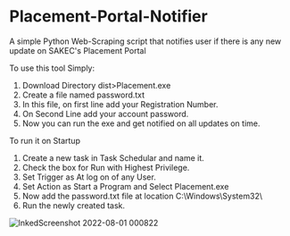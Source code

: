# Placement-Portal-Notifier
A simple Python Web-Scraping script that notifies user if there is any new update on SAKEC's Placement Portal 

To use this tool Simply:
1. Download Directory dist>Placement.exe
2. Create a file named password.txt
3. In this file, on first line add your Registration Number.
4. On Second Line add your account password.
5. Now you can run the exe and get notified on all updates on time.


To run it on Startup
1. Create a new task in Task Schedular and name it.
2. Check the box for Run with Highest Privilege.
3. Set Trigger as At log on of any User.
4. Set Action as Start a Program and Select Placement.exe
5. Now add the password.txt file at location C:\Windows\System32\
6. Run the newly created task.

![InkedScreenshot 2022-08-01 000822](https://user-images.githubusercontent.com/68609114/182040668-b9b96e4f-8344-4071-9c67-9e884e54ea07.jpg)
